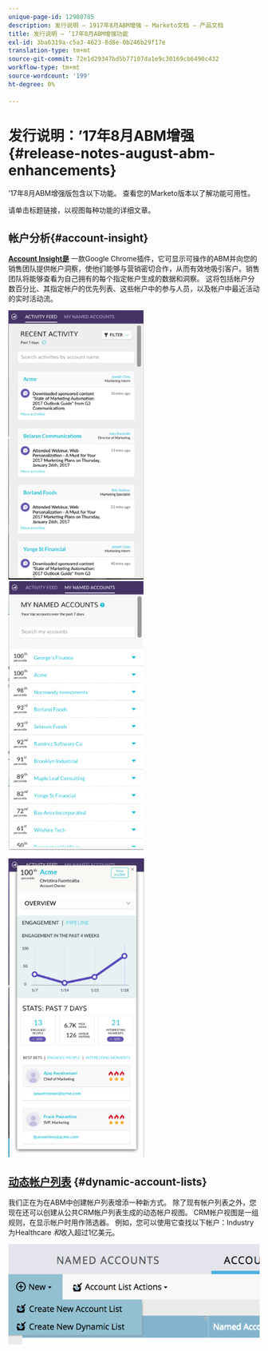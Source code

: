 ```yaml
---
unique-page-id: 12980785
description: 发行说明 — 1917年8月ABM增强 — Marketo文档 — 产品文档
title: 发行说明 — ’17年8月ABM增强功能
exl-id: 3ba6319a-c5a3-4623-8d8e-0b246b29f17e
translation-type: tm+mt
source-git-commit: 72e1d29347bd5b77107da1e9c30169cb6490c432
workflow-type: tm+mt
source-wordcount: '199'
ht-degree: 0%

---
```


# 发行说明：’17年8月ABM增强{#release-notes-august-abm-enhancements}

’17年8月ABM增强版包含以下功能。 查看您的Marketo版本以了解功能可用性。

请单击标题链接，以视图每种功能的详细文章。

## 帐户分析{#account-insight}

**[Account Insight是](/help/marketo/product-docs/target-account-management/setup-tam/account-insight-plug-in-overview.md)** 一款Google Chrome插件，它可显示可操作的ABM并向您的销售团队提供帐户洞察，使他们能够与营销密切合作，从而有效地吸引客户。销售团队将能够查看为自己拥有的每个指定帐户生成的数据和洞察。 这将包括帐户分数百分比、其指定帐户的优先列表、这些帐户中的参与人员，以及帐户中最近活动的实时活动流。

![](assets/image001.png) ![](assets/image002.png)

![](assets/image003.png)

## [动态帐户列表](/help/marketo/product-docs/target-account-management/target/account-lists.md) {#dynamic-account-lists}

我们正在为在ABM中创建帐户列表增添一种新方式。 除了现有帐户列表之外，您现在还可以创建从公共CRM帐户列表生成的动态帐户视图。 CRM帐户视图是一组规则，在显示帐户时用作筛选器。 例如，您可以使用它查找以下帐户：Industry为Healthcare _和_&#x200B;收入超过1亿美元。

![](assets/dynamic-account-list-menu-5b14-5d-copy.png)
